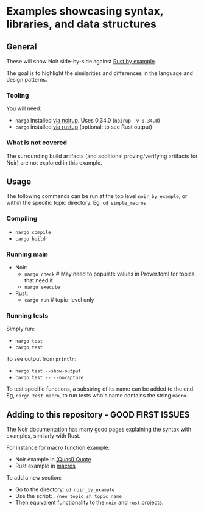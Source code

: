 # Examples showcasing syntax, libraries, and data structures

## General

These will show Noir side-by-side against [Rust by example](https://doc.rust-lang.org/rust-by-example/).

The goal is to highlight the similarities and differences in the language and design patterns.

### Tooling

You will need:

- `nargo` installed [via noirup](https://noir-lang.org/docs/getting_started/quick_start/). Uses 0.34.0 (`noirup -v 0.34.0`)
- `cargo` installed [via rustup](https://www.rust-lang.org/tools/install) (optional: to see Rust output)

### What is not covered

The surrounding build artifacts (and additional proving/verifying artifacts for Noir) are not explored in this example.

## Usage

The following commands can be run at the top level `noir_by_example`, or within the specific topic directory.
Eg: `cd simple_macros`

### Compiling

- `nargo compile`
- `cargo build`

### Running main

- Noir:
  - `nargo check` # May need to populate values in Prover.toml for topics that need it
  - `nargo execute`
- Rust:
  - `cargo run` # topic-level only

### Running tests

Simply run:

- `nargo test`
- `cargo test`

To see output from `println`:

- `nargo test --show-output`
- `cargo test -- --nocapture`

To test specific functions, a substring of its name can be added to the end.
Eg, `nargo test macro`, to run tests who's name contains the string `macro`.

## Adding to this repository - GOOD FIRST ISSUES

The Noir documentation has many good pages explaining the syntax with examples, similarly with Rust.

For instance for macro function example:

- Noir example in [(Quasi) Quote](https://noir-lang.org/docs/dev/noir/concepts/comptime#lowering)
- Rust example in [macros](https://doc.rust-lang.org/rust-by-example/macros.html)

To add a new section:

- Go to the directory: `cd noir_by_example`
- Use the script: `./new_topic.sh topic_name`
- Then equivalent functionality to the `noir` and `rust` projects.

